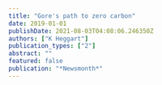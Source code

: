 ```yaml
---
title: "Gore's path to zero carbon"
date: 2019-01-01
publishDate: 2021-08-03T04:08:06.246350Z
authors: ["K Heggart"]
publication_types: ["2"]
abstract: ""
featured: false
publication: "*Newsmonth*"
---
```


